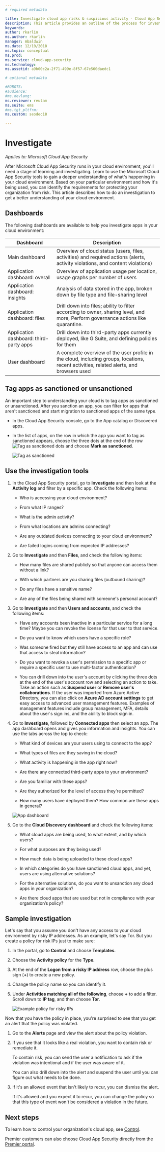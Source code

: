 ```yaml
---
# required metadata

title: Investigate cloud app risks & suspicious activity - Cloud App Security | Microsoft Docs
description: This article provides an outline of the process for investigating alerts, issues, and suspicious activities by using Cloud App Security.
keywords:
author: rkarlin
ms.author: rkarlin
manager: mbaldwin
ms.date: 12/10/2018
ms.topic: conceptual
ms.prod:
ms.service: cloud-app-security
ms.technology:
ms.assetid: a9b00c2a-2f71-499e-8f57-67e560daedc1

# optional metadata

#ROBOTS:
#audience:
#ms.devlang:
ms.reviewer: reutam
ms.suite: ems
#ms.tgt_pltfrm:
ms.custom: seodec18

---
```

# Investigate

*Applies to: Microsoft Cloud App Security*

After Microsoft Cloud App Security runs in your cloud environment, you'll need a stage of learning and investigating. Learn to use the Microsoft Cloud App Security tools to gain a deeper understanding of what's happening in your cloud environment. Based on your particular environment and how it's being used, you can identify the requirements for protecting your organization from risk. This article describes how to do an investigation to get a better understanding of your cloud environment.  

## Dashboards  
The following dashboards are available to help you investigate apps in your cloud environment:  

|Dashboard|Description|  
|---------------|-----------------|  
|Main dashboard|Overview of cloud status (users, files, activities) and required actions (alerts, activity violations, and content violations)|  
|Application dashboard: overall|Overview of application usage per location, usage graphs per number of users|  
|Application dashboard: insights|Analysis of data stored in the app, broken down by file type and file-sharing level|  
|Application dashboard: files|Drill down into files; ability to filter according to owner, sharing level, and more, Perform governance actions like quarantine.|  
|Application dashboard: third-party apps|Drill down into third-party apps currently deployed, like G Suite, and defining policies for them|  
|User dashboard|A complete overview of the user profile in the cloud, including groups, locations, recent activities, related alerts, and browsers used|  

##  <a name="sanctionapp"></a> Tag apps as sanctioned or unsanctioned  
An important step to understanding your cloud is to tag apps as sanctioned or unsanctioned. After you sanction an app, you can filter for apps that aren't sanctioned and start migration to sanctioned apps of the same type.  

- In the Cloud App Security console, go to the App catalog or Discovered apps.  

- In the list of apps, on the row in which the app you want to tag as sanctioned appears, choose the three dots at the end of the row ![Tag as sanctioned dots](./media/sanction-three-dots.png "Tag as sanctioned dots") and choose **Mark as sanctioned**.  

     ![Tag as sanctioned](./media/mark-as-sanctioned.png "tag as sanctioned")  


## Use the investigation tools  

1. In the Cloud App Security portal, go to **Investigate** and then look at the **Activity log** and filter by a specific app. Check the following items:  

    - Who is accessing your cloud environment?  

    - From what IP ranges?  

    - What is the admin activity?  

    - From what locations are admins connecting?  

    - Are any outdated devices connecting to your cloud environment?  

    - Are failed logins coming from expected IP addresses?  

2. Go to **Investigate** and then **Files**, and check the following items:  

    - How many files are shared publicly so that anyone can access them without a link?  

    - With which partners are you sharing files (outbound sharing)?  

    - Do any files have a sensitive name?  

    - Are any of the files being shared with someone's personal account?  

3. Go to **Investigate** and then **Users and accounts**, and check the following items:  

    - Have any accounts been inactive in a particular service for a long time? Maybe you can revoke the license for that user to that service.  

    - Do you want to know which users have a specific role?  

    - Was someone fired but they still have access to an app and can use that access to steal information?  

    - Do you want to revoke a user's permission to a specific app or require a specific user to use multi-factor authentication?  

    - You can drill down into the user's account by clicking the three dots at the end of the user's account row and selecting an action to take. Take an action such as **Suspend user** or **Remove user's collaborations**. If the user was imported from Azure Active Directory, you can also click on **Azure AD account settings** to get easy access to advanced user management features. Examples of management features include group management, MFA, details about the user's sign ins, and the ability to block sign in.

4. Go to **Investigate**, followed by **Connected apps** then select an app. The app dashboard opens and gives you information and insights. You can use the tabs across the top to check:  

    - What kind of devices are your users using to connect to the app?  

    - What types of files are they saving in the cloud?  

    - What activity is happening in the app right now?  

    - Are there any connected third-party apps to your environment?  

    - Are you familiar with these apps?  

    - Are they authorized for the level of access they're permitted?  

    - How many users have deployed them? How common are these apps in general?  
 
    ![App dashboard](./media/investigate-app.png "investigate app")  

5. Go to the **Cloud Discovery dashboard** and check the following items:  

    - What cloud apps are being used, to what extent, and by which users?  

    - For what purposes are they being used?  

    - How much data is being uploaded to these cloud apps?  

    - In which categories do you have sanctioned cloud apps, and yet, users are using alternative solutions?  

    - For the alternative solutions, do you want to unsanction any cloud apps in your organization?  

    - Are there cloud apps that are used but not in compliance with your organization’s policy?  

## Sample investigation
  
Let's say that you assume you don't have any access to your cloud environment by risky IP addresses. As an example, let's say Tor. But you create a policy for risk IPs just to make sure:  

1. In the portal, go to **Control** and choose **Templates**.  

2. Choose the **Activity policy** for the **Type**.  

3. At the end of the **Logon from a risky IP address** row, choose the plus sign (**+**) to create a new policy.  

4. Change the policy name so you can identify it.  

5. Under **Activities matching all of the following**, choose **+** to add a filter. Scroll down to **IP tag**, and then choose **Tor**.  

     ![Example policy for risky IPs](./media/example-policy-risky-ips.png "example policy risky ips")  

Now that you have the policy in place, you're surprised to see that you get an alert that the policy was violated.  

1. Go to the **Alerts** page and view the alert about the policy violation.  

2. If you see that it looks like a real violation, you want to contain risk or remediate it.  

     To contain risk, you can send the user a notification to ask if the violation was intentional and if the user was aware of it.  

     You can also drill down into the alert and suspend the user until you can figure out what needs to be done.  

3. If it's an allowed event that isn't likely to recur, you can dismiss the alert.  

     If it's allowed and you expect it to recur, you can change the policy so that this type of event won't be considered a violation in the future.  

## Next steps
 
To learn how to control your organization's cloud app, see [Control](control.md).   

Premier customers can also choose Cloud App Security directly from the [Premier portal](https://premier.microsoft.com/).  
